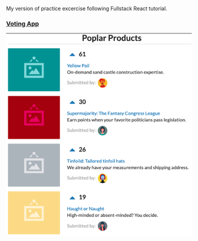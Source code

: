 My version of practice excercise following Fullstack React tutorial.

### [Voting App](https://winplam.github.io/voting-app/)

![VotingApp](./screenshot.png)